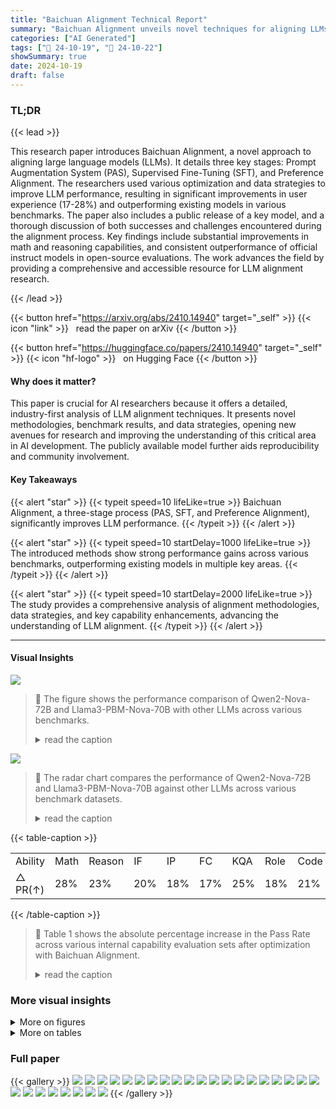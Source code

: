 ```yaml
---
title: "Baichuan Alignment Technical Report"
summary: "Baichuan Alignment unveils novel techniques for aligning LLMs, boosting performance significantly across various benchmarks and user experience metrics, advancing the field towards AGI."
categories: ["AI Generated"]
tags: ["🔖 24-10-19", "🤗 24-10-22"]
showSummary: true
date: 2024-10-19
draft: false
---
```


### TL;DR


{{< lead >}}

This research paper introduces Baichuan Alignment, a novel approach to aligning large language models (LLMs).  It details three key stages: Prompt Augmentation System (PAS), Supervised Fine-Tuning (SFT), and Preference Alignment.  The researchers used various optimization and data strategies to improve LLM performance, resulting in significant improvements in user experience (17-28%) and outperforming existing models in various benchmarks.  The paper also includes a public release of a key model, and a thorough discussion of both successes and challenges encountered during the alignment process.  Key findings include substantial improvements in math and reasoning capabilities, and consistent outperformance of official instruct models in open-source evaluations. The work advances the field by providing a comprehensive and accessible resource for LLM alignment research.

{{< /lead >}}


{{< button href="https://arxiv.org/abs/2410.14940" target="_self" >}}
{{< icon "link" >}} &nbsp; read the paper on arXiv
{{< /button >}}

{{< button href="https://huggingface.co/papers/2410.14940" target="_self" >}}
{{< icon "hf-logo" >}} &nbsp; on Hugging Face
{{< /button >}}

#### Why does it matter?
This paper is crucial for AI researchers because it offers a detailed, industry-first analysis of LLM alignment techniques.  It presents novel methodologies, benchmark results, and data strategies, opening new avenues for research and improving the understanding of this critical area in AI development. The publicly available model further aids reproducibility and community involvement.
#### Key Takeaways

{{< alert "star" >}}
{{< typeit speed=10 lifeLike=true >}} Baichuan Alignment, a three-stage process (PAS, SFT, and Preference Alignment), significantly improves LLM performance. {{< /typeit >}}
{{< /alert >}}

{{< alert "star" >}}
{{< typeit speed=10 startDelay=1000 lifeLike=true >}} The introduced methods show strong performance gains across various benchmarks, outperforming existing models in multiple key areas. {{< /typeit >}}
{{< /alert >}}

{{< alert "star" >}}
{{< typeit speed=10 startDelay=2000 lifeLike=true >}} The study provides a comprehensive analysis of alignment methodologies, data strategies, and key capability enhancements, advancing the understanding of LLM alignment. {{< /typeit >}}
{{< /alert >}}

------
#### Visual Insights



![](figures/figures_5_0.png)

> 🔼 The figure shows the performance comparison of Qwen2-Nova-72B and Llama3-PBM-Nova-70B with other LLMs across various benchmarks.
> <details>
> <summary>read the caption</summary>
> Figure 1: Performance Comparison of Qwen2-Nova-72B and Llama3-PBM-Nova-70B with Others
> </details>





![](charts/charts_1_0.png)

> 🔼 The radar chart compares the performance of Qwen2-Nova-72B and Llama3-PBM-Nova-70B against other LLMs across various benchmark datasets.
> <details>
> <summary>read the caption</summary>
> Figure 1: Performance Comparison of Qwen2-Nova-72B and Llama3-PBM-Nova-70B with Others
> </details>





{{< table-caption >}}
<br><table id='8' style='font-size:16px'><tr><td>Ability</td><td>Math</td><td>Reason</td><td>IF</td><td>IP</td><td>FC</td><td>KQA</td><td>Role</td><td>Code</td><td>Creation</td></tr><tr><td>△ PR(↑)</td><td>28%</td><td>23%</td><td>20%</td><td>18%</td><td>17%</td><td>25%</td><td>18%</td><td>21%</td><td>18%</td></tr></table>{{< /table-caption >}}

> 🔼 Table 1 shows the absolute percentage increase in the Pass Rate across various internal capability evaluation sets after optimization with Baichuan Alignment.
> <details>
> <summary>read the caption</summary>
> Table 1: The absolute percentage increase in Pass Rate (PR) across various internal capability evaluation sets after optimization with Baichuan Alignment. The abbreviations of 'IF', 'IP', 'FC', 'KQA' denote the Instruction Follow, Information Processing, Function Call, Knowledge Question Answer, respectively
> </details>



### More visual insights

<details>
<summary>More on figures
</summary>


![](figures/figures_6_0.png)

> 🔼 The figure shows a comparison of the performance of Qwen2-Nova-72B and Llama3-PBM-Nova-70B against other LLMs across various benchmark datasets.
> <details>
> <summary>read the caption</summary>
> Figure 1: Performance Comparison of Qwen2-Nova-72B and Llama3-PBM-Nova-70B with Others
> </details>



![](figures/figures_7_0.png)

> 🔼 The figure shows a radar chart comparing the performance of Qwen2-Nova-72B and Llama3-PBM-Nova-70B against other LLMs across various benchmark datasets.
> <details>
> <summary>read the caption</summary>
> Figure 1: Performance Comparison of Qwen2-Nova-72B and Llama3-PBM-Nova-70B with Others
> </details>



![](figures/figures_11_0.png)

> 🔼 The figure shows a radar chart comparing the performance of Qwen2-Nova-72B and Llama3-PBM-Nova-70B against other LLMs across various benchmarks.
> <details>
> <summary>read the caption</summary>
> Figure 1: Performance Comparison of Qwen2-Nova-72B and Llama3-PBM-Nova-70B with Others
> </details>



![](figures/figures_18_0.png)

> 🔼 The figure shows a radar chart comparing the performance of Qwen2-Nova-72B and Llama3-PBM-Nova-70B against other LLMs across various benchmark datasets.
> <details>
> <summary>read the caption</summary>
> Figure 1: Performance Comparison of Qwen2-Nova-72B and Llama3-PBM-Nova-70B with Others
> </details>



![](figures/figures_19_0.png)

> 🔼 The figure shows a radar chart comparing the performance of Qwen2-Nova-72B and Llama3-PBM-Nova-70B against other LLMs across various benchmarks.
> <details>
> <summary>read the caption</summary>
> Figure 1: Performance Comparison of Qwen2-Nova-72B and Llama3-PBM-Nova-70B with Others
> </details>



![](figures/figures_20_0.png)

> 🔼 The figure shows the performance comparison of Qwen2-Nova-72B and Llama3-PBM-Nova-70B with other models across various benchmarks.
> <details>
> <summary>read the caption</summary>
> Figure 1: Performance Comparison of Qwen2-Nova-72B and Llama3-PBM-Nova-70B with Others
> </details>



</details>




<details>
<summary>More on tables
</summary>


{{< table-caption >}}
<br><table id='6' style='font-size:16px'><tr><td>Models</td><td>Arena Hard</td><td>MT Bench</td><td>Human Eval</td><td>BBH</td><td>MATH</td><td>Follow Bench</td><td>IFEval</td></tr><tr><td>Llama-3.1-70B-Instruct</td><td>59.9</td><td>8.95</td><td>80.5</td><td>83.20</td><td>64.18</td><td>77.25</td><td>87.50</td></tr><tr><td>Deepseek-v2-Chat</td><td>68.3</td><td>8.85</td><td>76.8</td><td>79.70</td><td>53.90</td><td>73.67</td><td>57.50</td></tr><tr><td>Mixtral-8x22B-Instruct</td><td>36.4</td><td>8.66</td><td>75.0</td><td>78.40</td><td>47.40</td><td>67.28</td><td>67.10</td></tr><tr><td>Qwen1.5-110B-Chat</td><td>39.8</td><td>8.88</td><td>74.4</td><td>74.20</td><td>42.00</td><td>76.88</td><td>57.50</td></tr><tr><td>Qwen2-72B-Instruct</td><td>48.1</td><td>9.12</td><td>86.0</td><td>80.89</td><td>59.70</td><td>79.95</td><td>77.60</td></tr><tr><td>Qwen2-Nova-72B</td><td>75.1</td><td>9.23</td><td>86.6</td><td>86.43</td><td>69.06</td><td>81.61</td><td>80.59</td></tr></table>{{< /table-caption >}}
> 🔼 {{ table.description }}
> <details>
> <summary>read the caption</summary>
> {{ table.caption }}
> </details>


> The table compares the performance of Qwen2-Nova-72B against other models across several open-source benchmarks.


{{< table-caption >}}
<br><table id='8' style='font-size:16px'><tr><td>Models</td><td>Arena Hard</td><td>MixEval Hard</td><td>Alpaca Eval2.0</td><td>MT Bench</td><td>GPQA</td></tr><tr><td>GPT-4o</td><td>79.2</td><td>64.7</td><td>57.5</td><td>93.5</td><td>52</td></tr><tr><td>GPT-4-Turbo-0409</td><td>82.6</td><td>62.6</td><td>55.0</td><td>92.9</td><td>44</td></tr><tr><td>Llama-3.1-70B-Instruct</td><td>55.7</td><td>61.3</td><td>38.1</td><td>89.3</td><td>36</td></tr><tr><td>Llama-3-70B-Instruct</td><td>46.6</td><td>55.9</td><td>34.4</td><td>89.8</td><td>29</td></tr><tr><td>Llama3-PBM-Nova-70B</td><td>74.5</td><td>58.1</td><td>56.9</td><td>88.1</td><td>34</td></tr></table>{{< /table-caption >}}
> 🔼 {{ table.description }}
> <details>
> <summary>read the caption</summary>
> {{ table.caption }}
> </details>


> Table 3 compares the performance of Llama3-PBM-Nova-70B against other models across several open-source benchmarks.


{{< table-caption >}}
<table id='10' style='font-size:14px'><tr><td rowspan="2">Model</td><td colspan="3">Easy Set</td><td colspan="3">Hard Set</td><td colspan="3">Full Set</td></tr><tr><td>CSR</td><td>ISR</td><td>PSR</td><td>CSR</td><td>ISR</td><td>PSR</td><td>CSR</td><td>ISR</td><td>PSR</td></tr><tr><td>GPT-4o</td><td>0.956</td><td>0.868</td><td>0.888</td><td>0.816</td><td>0.438</td><td>0.582</td><td>0.886</td><td>0.653</td><td>0.735</td></tr><tr><td>Claude-3.5-Sonnet</td><td>0.943</td><td>0.844</td><td>0.882</td><td>0.799</td><td>0.408</td><td>0.564</td><td>0.871</td><td>0.626</td><td>0.723</td></tr><tr><td>GLM-4-0520</td><td>0.939</td><td>0.820</td><td>0.852</td><td>0.785</td><td>0.372</td><td>0.536</td><td>0.862</td><td>0.596</td><td>0.694</td></tr><tr><td>DeepSeek-V2-0628</td><td>0.946</td><td>0.830</td><td>0.868</td><td>0.786</td><td>へ ~ 0.350</td><td>0.524</td><td>0.866</td><td>0.590</td><td>0.696</td></tr><tr><td>Yi-Large</td><td>0.900</td><td>0.730</td><td>0.786</td><td>0.744</td><td>0.292</td><td>0.460</td><td>0.822</td><td>0.511</td><td>0.623</td></tr><tr><td>MoonShot- V1-8k</td><td>0.919</td><td>0.764</td><td>0.812</td><td>0.758</td><td>0.308</td><td>0.464</td><td>0.838</td><td>0.536</td><td>0.638</td></tr><tr><td>Qwen2-72B-Instruct</td><td>0.944</td><td>0.836</td><td>0.880</td><td>0.791</td><td>0.342</td><td>0.530</td><td>0.867</td><td>0.589</td><td>0.705</td></tr><tr><td>Baichuan-Instruct</td><td>0.935</td><td>0.804</td><td>0.844</td><td>0.793</td><td>0.372</td><td>0.541</td><td>0.863</td><td>0.582</td><td>0.695</td></tr></table>{{< /table-caption >}}
> 🔼 {{ table.description }}
> <details>
> <summary>read the caption</summary>
> {{ table.caption }}
> </details>


> The table presents a comprehensive evaluation of LLMs' constraint-following proficiency across three difficulty levels (Easy, Hard, Full) using three key metrics (CSR, ISR, PSR) on the CFBench benchmark.


{{< table-caption >}}
<br><table id='8' style='font-size:20px'><tr><td rowspan="2">Model</td><td colspan="7">CSR</td></tr><tr><td>Action</td><td>Content</td><td>Background</td><td>Role</td><td>Format</td><td>Style</td><td>Total</td></tr><tr><td>GPT-4o</td><td>86.8%</td><td>86.9%</td><td>87.2%</td><td>93.5%</td><td>87.4%</td><td>86.5%</td><td>87.1%</td></tr><tr><td>Claude-3-Opus</td><td>83.4%</td><td>85.6%</td><td>91.0%</td><td>93.5%</td><td>83.2%</td><td>85.0%</td><td>85.0%</td></tr><tr><td>Qwen2-72B-Instruct</td><td>73.5%</td><td>80.1%</td><td>89.7%</td><td>91.1%</td><td>79.7%</td><td>80.0%</td><td>79.0%</td></tr><tr><td>GLM-4-0520</td><td>77.8%</td><td>78.6%</td><td>83.3%</td><td>85.1%</td><td>78.9%</td><td>79.7%</td><td>78.9%</td></tr><tr><td>Llama-3.1-70B-Instruct</td><td>77.6%</td><td>75.4%</td><td>78.2%</td><td>94.0%</td><td>80.8%</td><td>71.3%</td><td>76.6%</td></tr><tr><td>DeepSeek- V2-0628</td><td>72.7%</td><td>76.1%</td><td>83.3%</td><td>92.9%</td><td>81.6%</td><td>72.3%</td><td>76.1%</td></tr><tr><td>Moonshot- V1-8K</td><td>67.7%</td><td>69.9%</td><td>79.5%</td><td>86.3%</td><td>73.8%</td><td>68.2%</td><td>70.3%</td></tr><tr><td>GPT3.5-Turbo-20231106</td><td>70.7%</td><td>57.6%</td><td>64.1%</td><td>80.4%</td><td>59.0%</td><td>59.7%</td><td>61.6%</td></tr><tr><td>ERNIE-4-8K-0613</td><td>51.9%</td><td>47.9%</td><td>62.8%</td><td>86.3%</td><td>52.0%</td><td>48.2%</td><td>50.7%</td></tr><tr><td>Baichuan-Instruct</td><td>76.5%</td><td>80.2%</td><td>82.1%</td><td>95.2%</td><td>85.3%</td><td>82.2%</td><td>80.8%</td></tr></table>{{< /table-caption >}}
> 🔼 {{ table.description }}
> <details>
> <summary>read the caption</summary>
> {{ table.caption }}
> </details>


> The table compares the Constraint Satisfaction Rate (CSR) of several leading LLMs across different constraint types in the SysBench benchmark.


{{< table-caption >}}
<br><table id='10' style='font-size:20px'><tr><td>Model</td><td>Error Correction</td><td>Response Maintenance</td><td>Average</td></tr><tr><td>ERNIE-4-8K</td><td>66.30</td><td>62.59</td><td>64.44</td></tr><tr><td>GPT-4o</td><td>69.90</td><td>55.01</td><td>62.46</td></tr><tr><td>GLM-4-0520</td><td>66.40</td><td>55.30</td><td>60.85</td></tr><tr><td>Qwen2-72B-Instruct</td><td>63.46</td><td>57.81</td><td>60.63</td></tr><tr><td>Claude-3.5-Sonnet</td><td>73.87</td><td>46.34</td><td>60.11</td></tr><tr><td>GPT-4o-mini</td><td>66.74</td><td>50.55</td><td>58.65</td></tr><tr><td>Yi-Large</td><td>63.28</td><td>50.91</td><td>57.10</td></tr><tr><td>MoonShot- V1-32k</td><td>59.57</td><td>51.41</td><td>55.49</td></tr><tr><td>DeepSeek-V2.5</td><td>64.47</td><td>46.35</td><td>55.41</td></tr><tr><td>Baichuan-Instruct</td><td>65.65</td><td>57.30</td><td>61.48</td></tr></table>{{< /table-caption >}}
> 🔼 {{ table.description }}
> <details>
> <summary>read the caption</summary>
> {{ table.caption }}
> </details>


> Table 6 presents the subset evaluation results of leading LLMs in FB-Bench, showing their performance in error correction and response maintenance.


{{< table-caption >}}
<table id='0' style='font-size:18px'><tr><td>[36]</td><td>Dan Hendrycks, Collin Burns, Saurav Kadavath, Akul Arora, Steven Basart, Eric Tang, Dawn Song, and Jacob Steinhardt. Measuring mathematical problem solving with the math dataset. arXiv preprint arXiv:2103.03874, 2021.</td></tr><tr><td>[37]</td><td>Shengding Hu, Yuge Tu, Xu Han, Chaoqun He, Ganqu Cui, Xiang Long, Zhi Zheng, Yewei Fang, Yuxiang Huang, Weilin Zhao, et al. Minicpm: Unveiling the potential of small language models with scalable training strategies. arXiv preprint arXiv:2404.06395, 2024.</td></tr><tr><td>[38]</td><td>Gabriel Ilharco, Marco Tulio Ribeiro, Mitchell Wortsman, Suchin Gururangan, Ludwig Schmidt, Hannaneh Hajishirzi, and Ali Farhadi. Editing models with task arithmetic. arXiv preprint arXiv:2212.04089, 2022.</td></tr><tr><td>[39]</td><td>Sam Ade Jacobs, Masahiro Tanaka, Chengming Zhang, Minjia Zhang, Shuaiwen Leon Song, Samyam Rajbhandari, and Yuxiong He. Deepspeed ulysses: System optimizations for enabling training of extreme long sequence transformer models. CoRR, abs/2309.14509, 2023.</td></tr><tr><td>[40]</td><td>Dong-Hwan Jang, Sangdoo Yun, and Dongyoon Han. Model stock: All we need is just a few fine-tuned models. arXiv preprint arXiv:2403.19522, 2024.</td></tr><tr><td>[41]</td><td>Albert Q Jiang, Alexandre Sablayrolles, Antoine Roux, Arthur Mensch, Blanche Savary, Chris Bamford, Devendra Singh Chaplot, Diego de las Casas, Emma Bou Hanna, Florian Bressand, et al. Mixtral of experts. arXiv preprint arXiv:2401.04088, 2024.</td></tr><tr><td>[42]</td><td>Yuxin Jiang, Yufei Wang, Xingshan Zeng, Wanjun Zhong, Liangyou Li, Fei Mi, Lifeng Shang, Xin Jiang, Qun Liu, and Wei Wang. Followbench: A multi-level fine-grained constraints following benchmark for large language models. arXiv preprint arXiv:2310.20410, 2023.</td></tr><tr><td>[43]</td><td>Takeshi Kojima, Shixiang Shane Gu, Machel Reid, Yutaka Matsuo, and Yusuke Iwasawa. Large language models are zero-shot reasoners. Advances in neural information processing systems, 35:22199-22213, 2022.</td></tr><tr><td>[44]</td><td>Po-Nien Kung, Fan Yin, Di Wu, Kai- Wei Chang, and Nanyun Peng. Active instruction tuning: Improving cross-task generalization by training on prompt sensitive tasks. In Proceedings ofthe 2023 Conference on Empirical Methods in Natural Language Processing, pages 1813-1829, 2023.</td></tr><tr><td>[45]</td><td>Seongyun Lee, Sue Hyun Park, Seungone Kim, and Minjoon Seo. Aligning to thousands of preferences via system message generalization. arXiv preprint arXiv:2405.17977, 2024.</td></tr><tr><td>[46]</td><td>Ming Li, Yong Zhang, Zhitao Li, Jiuhai Chen, Lichang Chen, Ning Cheng, Jianzong Wang, Tianyi Zhou, and Jing Xiao. From quantity to quality: Boosting llm performance with self- guided data selection for instruction tuning. In Proceedings of the 2024 Conference of the North American Chapter of the Association for Computational Linguistics: Human Language Technologies (Volume 1: Long Papers), pages 7595-7628, 2024.</td></tr><tr><td>[47]</td><td>Tianle Li, Wei-Lin Chiang, Evan Frick, Lisa Dunlap, Tianhao Wu, Banghua Zhu, Joseph E Gonzalez, and Ion Stoica. From crowdsourced data to high-quality benchmarks: Arena-hard and benchbuilder pipeline. arXiv preprint arXiv:2406.11939, 2024.</td></tr><tr><td>[48]</td><td>Tianle Li, Wei-Lin Chiang, Evan Frick, Lisa Dunlap, Tianhao Wu, Banghua Zhu, Joseph E Gonzalez, and Ion Stoica. From crowdsourced data to high-quality benchmarks: Arena-hard and benchbuilder pipeline. arXiv preprint arXiv:2406.11939, 2024.</td></tr><tr><td>[49]</td><td>Xian Li, Ping Yu, Chunting Zhou, Timo Schick, Omer Levy, Luke Zettlemoyer, Jason We- ston, and Mike Lewis. Self-alignment with instruction backtranslation. arXiv preprint arXiv:2308.06259, 2023.</td></tr><tr><td>[50]</td><td>Xuechen Li, Tianyi Zhang, Yann Dubois, Rohan Taori, Ishaan Gulrajani, Carlos Guestrin, Percy Liang, and Tatsunori B Hashimoto. Alpacaeval: An automatic evaluator of instruction- following models, 2023.</td></tr><tr><td>[51]</td><td>Yinghui Li, Qingyu Zhou, Yuanzhen Luo, Shirong Ma, Yangning Li, Hai-Tao Zheng, Xuming Hu, and Philip S Yu. When llms meet cunning questions: A fallacy understanding benchmark for large language models. arXiv preprint arXiv:2402.11100, 2024.</td></tr><tr><td>[52]</td><td>Youquan Li, Miao Zheng, Fan Yang, Guosheng Dong, Bin Cui, Weipeng Chen, Zenan Zhou, and Wentao Zhang. Fb-bench: A fine-grained multi-task benchmark for evaluating llms' responsiveness to human feedback, 2024.</td></tr></table>{{< /table-caption >}}
> 🔼 {{ table.description }}
> <details>
> <summary>read the caption</summary>
> {{ table.caption }}
> </details>


> Table 2 presents a comparative analysis of Qwen2-Nova-72B against other models across several authoritative open-source benchmarks, showing its superior performance compared to its base model and other LLMs.


{{< table-caption >}}
<table id='0' style='font-size:18px'><tr><td>[72]</td><td>John Schulman. Approximating kl divergence, 2020.</td></tr><tr><td>[73]</td><td>John Schulman, Filip Wolski, Prafulla Dhariwal, Alec Radford, and Oleg Klimov. Proximal policy optimization algorithms, 2017.</td></tr><tr><td>[74]</td><td>Zhihong Shao, Peiyi Wang, Qihao Zhu, Runxin Xu, Junxiao Song, Xiao Bi, Haowei Zhang, Mingchuan Zhang, Y. K. Li, Y. Wu, and Daya Guo. Deepseekmath: Pushing the limits of mathematical reasoning in open language models, 2024.</td></tr><tr><td>[75]</td><td>Noah Shinn, Federico Cassano, Ashwin Gopinath, Karthik Narasimhan, and Shunyu Yao. Re- flexion: Language agents with verbal reinforcement learning. Advances in Neural Information Processing Systems, 36, 2024.</td></tr><tr><td>[76]</td><td>Haoran Sun, Lixin Liu, Junjie Li, Fengyu Wang, Baohua Dong, Ran Lin, and Ruohui Huang. Conifer: Improving complex constrained instruction-following ability of large language models. arXiv preprint arXiv:2404.02823, 2024.</td></tr><tr><td>[77]</td><td>Yu Sun, Shuohuan Wang, Shikun Feng, Siyu Ding, Chao Pang, Junyuan Shang, Jiaxiang Liu, Xuyi Chen, Yanbin Zhao, Yuxiang Lu, et al. Ernie 3.0: Large-scale knowledge enhanced pre-training for language understanding and generation. arXiv preprint arXiv:2107.02137, 2021.</td></tr><tr><td>[78]</td><td>Mirac Suzgun, Nathan Scales, Nathanael Scharli, Sebastian Gehrmann, Yi Tay, Hyung Won Chung, Aakanksha Chowdhery, Quoc Le, Ed Chi, Denny Zhou, et al. Challenging big- bench tasks and whether chain-of-thought can solve them. In Findings of the Association for Computational Linguistics: ACL 2023, pages 13003-13051, 2023.</td></tr><tr><td>[79]</td><td>Gemini Team, Rohan Anil, Sebastian Borgeaud, Yonghui Wu, Jean-Baptiste Alayrac, Jiahui Yu, Radu Soricut, Johan Schalkwyk, Andrew M Dai, Anja Hauth, et al. Gemini: a family of highly capable multimodal models. arXiv preprint arXiv:2312.11805, 2023.</td></tr><tr><td>[80]</td><td>Ryan Teknium, Jeffrey Quesnelle, and Chen Guang. Hermes 3 technical report. arXiv preprint arXiv:2408.11857, 2024.</td></tr><tr><td>[81]</td><td>Hugo Touvron, Thibaut Lavril, Gautier Izacard, Xavier Martinet, Marie-Anne Lachaux, Timo- thee Lacroix, Baptiste Roziere, Naman Goyal, Eric Hambro, Faisal Azhar, et al. Llama: Open and efficient foundation language models. arXiv preprint arXiv:2302.13971, 2023.</td></tr><tr><td>[82]</td><td>Hugo Touvron, Louis Martin, Kevin Stone, Peter Albert, Amjad Almahairi, Yasmine Babaei, Nikolay Bashlykov, Soumya Batra, Prajjwal Bhargava, Shruti Bhosale, Dan Bikel, Lukas Blecher, Cristian Canton Ferrer, Moya Chen, Guillem Cucurull, David Esiobu, Jude Fernandes, Jeremy Fu, Wenyin Fu, Brian Fuller, Cynthia Gao, Vedanuj Goswami, Naman Goyal, Anthony Hartshorn, Saghar Hosseini, Rui Hou, Hakan Inan, Marcin Kardas, Viktor Kerkez, Madian Khabsa, Isabel Kloumann, Artem Korenev, Punit Singh Koura, Marie-Anne Lachaux, Thibaut Lavril, Jenya Lee, Diana Liskovich, Yinghai Lu, Yuning Mao, Xavier Martinet, Todor Mi- haylov, Pushkar Mishra, Igor Molybog, Yixin Nie, Andrew Poulton, Jeremy Reizenstein, Rashi Rungta, Kalyan Saladi, Alan Schelten, Ruan Silva, Eric Michael Smith, Ranjan Subramanian, Xiaoqing Ellen Tan, Binh Tang, Ross Taylor, Adina Williams, Jian Xiang Kuan, Puxin Xu, Zheng Yan, Iliyan Zarov, Yuchen Zhang, Angela Fan, Melanie Kambadur, Sharan Narang, Aurelien Rodriguez, Robert Stojnic, Sergey Edunov, and Thomas Scialom. Llama 2: Open foundation and fine-tuned chat models, 2023.</td></tr><tr><td>[83]</td><td>Eric Wallace, Kai Xiao, Reimar Leike, Lilian Weng, Johannes Heidecke, and Alex Beutel. The instruction hierarchy: Training llms to prioritize privileged instructions. arXiv preprint arXiv:2404.13208, 2024.</td></tr><tr><td>[84]</td><td>Peng Wang, Shuai Bai, Sinan Tan, Shijie Wang, Zhihao Fan, Jinze Bai, Keqin Chen, Xuejing Liu, Jialin Wang, Wenbin Ge, et al. Qwen2-vl: Enhancing vision-language model's perception of the world at any resolution. arXiv preprint arXiv:2409.12191, 2024.</td></tr><tr><td>[85]</td><td>Xuezhi Wang, Jason Wei, Dale Schuurmans, Quoc Le, Ed Chi, Sharan Narang, Aakanksha Chowdhery, and Denny Zhou. Self-consistency improves chain of thought reasoning in language models. arXiv preprint arXiv:2203.11171, 2022.</td></tr><tr><td>[86]</td><td>Zhilin Wang, Yi Dong, Olivier Delalleau, Jiaqi Zeng, Gerald Shen, Daniel Egert, Jimmy J. Zhang, Makesh Narsimhan Sreedhar, and Oleksii Kuchaiev. Helpsteer2: Open-source dataset for training top-performing reward models, 2024.</td></tr></table>{{< /table-caption >}}
> 🔼 {{ table.description }}
> <details>
> <summary>read the caption</summary>
> {{ table.caption }}
> </details>


> Table 2 presents a comparative analysis of Qwen2-Nova-72B against other models across several authoritative open-source benchmarks, showing its performance improvements compared to its base model and other leading LLMs.


</details>


### Full paper

{{< gallery >}}
<img src="paper_images/1.png" class="grid-w50 md:grid-w33 xl:grid-w25" />
<img src="paper_images/2.png" class="grid-w50 md:grid-w33 xl:grid-w25" />
<img src="paper_images/3.png" class="grid-w50 md:grid-w33 xl:grid-w25" />
<img src="paper_images/4.png" class="grid-w50 md:grid-w33 xl:grid-w25" />
<img src="paper_images/5.png" class="grid-w50 md:grid-w33 xl:grid-w25" />
<img src="paper_images/6.png" class="grid-w50 md:grid-w33 xl:grid-w25" />
<img src="paper_images/7.png" class="grid-w50 md:grid-w33 xl:grid-w25" />
<img src="paper_images/8.png" class="grid-w50 md:grid-w33 xl:grid-w25" />
<img src="paper_images/9.png" class="grid-w50 md:grid-w33 xl:grid-w25" />
<img src="paper_images/10.png" class="grid-w50 md:grid-w33 xl:grid-w25" />
<img src="paper_images/11.png" class="grid-w50 md:grid-w33 xl:grid-w25" />
<img src="paper_images/12.png" class="grid-w50 md:grid-w33 xl:grid-w25" />
<img src="paper_images/13.png" class="grid-w50 md:grid-w33 xl:grid-w25" />
<img src="paper_images/14.png" class="grid-w50 md:grid-w33 xl:grid-w25" />
<img src="paper_images/15.png" class="grid-w50 md:grid-w33 xl:grid-w25" />
<img src="paper_images/16.png" class="grid-w50 md:grid-w33 xl:grid-w25" />
<img src="paper_images/17.png" class="grid-w50 md:grid-w33 xl:grid-w25" />
<img src="paper_images/18.png" class="grid-w50 md:grid-w33 xl:grid-w25" />
<img src="paper_images/19.png" class="grid-w50 md:grid-w33 xl:grid-w25" />
<img src="paper_images/20.png" class="grid-w50 md:grid-w33 xl:grid-w25" />
<img src="paper_images/21.png" class="grid-w50 md:grid-w33 xl:grid-w25" />
<img src="paper_images/22.png" class="grid-w50 md:grid-w33 xl:grid-w25" />
<img src="paper_images/23.png" class="grid-w50 md:grid-w33 xl:grid-w25" />
<img src="paper_images/24.png" class="grid-w50 md:grid-w33 xl:grid-w25" />
<img src="paper_images/25.png" class="grid-w50 md:grid-w33 xl:grid-w25" />
<img src="paper_images/26.png" class="grid-w50 md:grid-w33 xl:grid-w25" />
<img src="paper_images/27.png" class="grid-w50 md:grid-w33 xl:grid-w25" />
<img src="paper_images/28.png" class="grid-w50 md:grid-w33 xl:grid-w25" />
{{< /gallery >}}